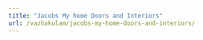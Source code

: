 ```yaml
---
title: "Jacobs My home Doors and Interiors"
url: /vazhakulam/jacobs-my-home-doors-and-interiors/
---
```

